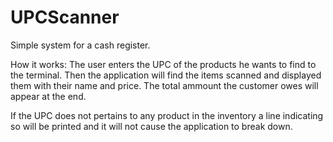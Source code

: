 # UPCScanner
Simple system for a cash register.

How it works: 
The user enters the UPC of the products he wants to find to the terminal. 
Then the application will find the items scanned and displayed them with their name and price. 
The total ammount the customer owes will appear at the end.

If the UPC does not pertains to any product in the inventory a line indicating so will be printed and it will not cause the application to break down.
